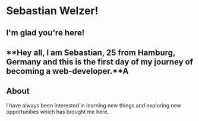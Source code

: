 # Sebastian Welzer!
## I'm glad you're here!

**Hey all, I am Sebastian, 25 from Hamburg, Germany and this is the first day of my journey of becoming a web-developer.**A
---
## About
I have always been interested in learning new things and exploring new opportunities which has brought me here. 

